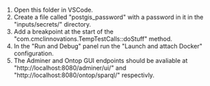 1. Open this folder in VSCode.
2. Create a file called "postgis_password" with a password in it in the "inputs/secrets/" directory.
3. Add a breakpoint at the start of the "com.cmclinnovations.TempTestCalls::doStuff" method.
4. In the "Run and Debug" panel run the "Launch and attach Docker" configuration.
5. The Adminer and Ontop GUI endpoints should be avaliable at "http://localhost:8080/adminer/ui/" and "http://localhost:8080/ontop/sparql/" respectivly.